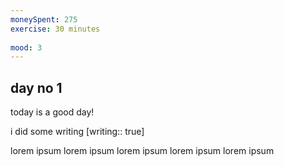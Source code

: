 ```yaml
---
moneySpent: 275
exercise: 30 minutes
 
mood: 3
---
```

## day no 1
today is a good day!
 

i did some writing [writing:: true]

lorem ipsum lorem ipsum lorem ipsum lorem ipsum lorem ipsum
